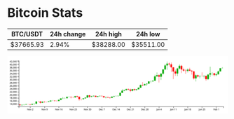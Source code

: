 # Bitcoin Stats

BTC/USDT|24h change|24h high|24h low|
|---|---|---|---|
|$37665.93|2.94%|$38288.00|$35511.00|

<img src="./chart.svg">
